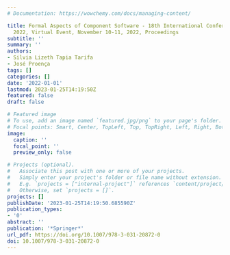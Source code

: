 ```yaml
---
# Documentation: https://wowchemy.com/docs/managing-content/

title: Formal Aspects of Component Software - 18th International Conference, FACS
  2022, Virtual Event, November 10-11, 2022, Proceedings
subtitle: ''
summary: ''
authors:
- Silvia Lizeth Tapia Tarifa
- José Proença
tags: []
categories: []
date: '2022-01-01'
lastmod: 2023-01-25T14:19:50Z
featured: false
draft: false

# Featured image
# To use, add an image named `featured.jpg/png` to your page's folder.
# Focal points: Smart, Center, TopLeft, Top, TopRight, Left, Right, BottomLeft, Bottom, BottomRight.
image:
  caption: ''
  focal_point: ''
  preview_only: false

# Projects (optional).
#   Associate this post with one or more of your projects.
#   Simply enter your project's folder or file name without extension.
#   E.g. `projects = ["internal-project"]` references `content/project/deep-learning/index.md`.
#   Otherwise, set `projects = []`.
projects: []
publishDate: '2023-01-25T14:19:50.685590Z'
publication_types:
- '0'
abstract: ''
publication: '*Springer*'
url_pdf: https://doi.org/10.1007/978-3-031-20872-0
doi: 10.1007/978-3-031-20872-0
---
```

